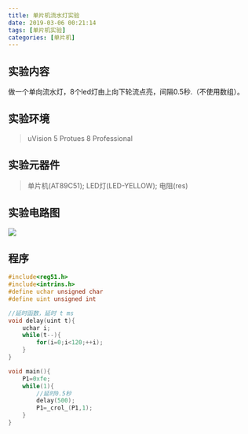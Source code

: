 ```yaml
---
title: 单片机流水灯实验
date: 2019-03-06 00:21:14
tags: [单片机实验]
categories: [单片机]
---
```


## 实验内容
做一个单向流水灯，8个led灯由上向下轮流点亮，间隔0.5秒.（不使用数组）。

<!-- more -->

## 实验环境
> uVision 5
> Protues 8 Professional

## 实验元器件
>单片机(AT89C51);
>LED灯(LED-YELLOW);
>电阻(res)

## 实验电路图
![](实验原理图.png)

## 程序
``` c
#include<reg51.h>
#include<intrins.h>
#define uchar unsigned char
#define uint unsigned int

//延时函数，延时 t ms
void delay(uint t){
    uchar i;
    while(t--){
        for(i=0;i<120;++i);
    }
}

void main(){
    P1=0xfe;
    while(1){
        //延时0.5秒
        delay(500);
        P1=_crol_(P1,1);
    }
}
```


